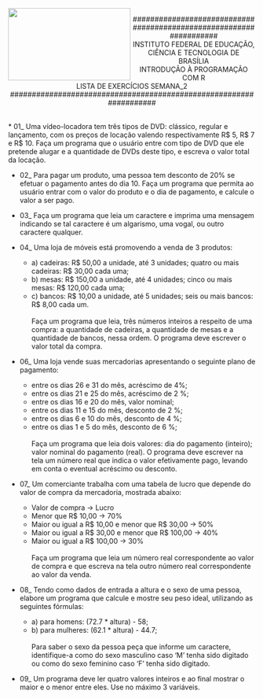 <img align="left" img src="https://cloud.githubusercontent.com/assets/10408245/13290324/022a1f82-daf2-11e5-8179-00d828bf27a0.jpg" width="249px" height="147px" />

<p align="center">
###################################################################<br>
INSTITUTO FEDERAL DE EDUCAÇÃO, CIÊNCIA E TECNOLOGIA DE BRASÍLIA<br>
INTRODUÇÃO À PROGRAMAÇÃO COM R<br>
LISTA DE EXERCÍCIOS SEMANA_2<br>
###################################################################
</p>

<br>
* 01_ Uma vídeo-locadora tem três tipos de DVD: clássico, regular e lançamento, com os preços de locação valendo respectivamente R$ 5, R$ 7 e R$ 10. Faça um programa que o usuário entre com tipo de DVD que ele pretende alugar e a quantidade de DVDs deste tipo, e escreva o valor total da locação.

* 02_ Para pagar um produto, uma pessoa tem desconto de 20% se efetuar o pagamento antes do dia 10. Faça um programa que permita ao usuário entrar com o valor do produto e o dia de pagamento, e calcule o valor a ser pago.

* 03_ Faça um programa que leia um caractere e imprima uma mensagem indicando se tal caractere é um algarismo, uma vogal, ou outro caractere qualquer.

* 04_ Uma loja de móveis está promovendo a venda de 3 produtos:
  * a) cadeiras: R$ 50,00 a unidade, até 3 unidades; quatro ou mais cadeiras: R$ 30,00 cada uma;
  * b) mesas: R$ 150,00 a unidade, até 4 unidades; cinco ou mais mesas: R$ 120,00 cada uma;
  * c) bancos: R$ 10,00 a unidade, até 5 unidades; seis ou mais bancos: R$ 8,00 cada um.<br><br>
Faça um programa que leia, três números inteiros a respeito de uma compra: a quantidade de cadeiras, a quantidade de mesas e a quantidade de bancos, nessa ordem. O programa deve escrever o valor total da compra.

* 06_ Uma loja vende suas mercadorias apresentando o seguinte plano de pagamento:
  * entre os dias 26 e 31 do mês, acréscimo de 4%;
  * entre os dias 21 e 25 do mês, acréscimo de 2 %;
  * entre os dias 16 e 20 do mês, valor nominal;
  * entre os dias 11 e 15 do mês, desconto de 2 %;
  * entre os dias 6 e 10 do mês, desconto de 4 %;
  * entre os dias 1 e 5 do mês, desconto de 6 %;<br><br>
Faça um programa que leia dois valores: dia do pagamento (inteiro); valor nominal do pagamento (real). O programa deve escrever na tela um número real que indica o valor efetivamente pago, levando em conta o eventual acréscimo ou desconto.

* 07_ Um comerciante trabalha com uma tabela de lucro que depende do valor de compra da
mercadoria, mostrada abaixo:
  * Valor de compra -> Lucro
  * Menor que R$ 10,00 -> 70%
  * Maior ou igual a R$ 10,00 e menor que R$ 30,00 -> 50%
  * Maior ou igual a R$ 30,00 e menor que R$ 100,00 -> 40%
  * Maior ou igual a R$ 100,00 -> 30%<br><br>
Faça um programa que leia um número real correspondente ao valor de compra e que escreva na tela outro número real correspondente ao valor da venda.

* 08_ Tendo como dados de entrada a altura e o sexo de uma pessoa, elabore um programa que
calcule e mostre seu peso ideal, utilizando as seguintes fórmulas:
    * a) para homens: (72.7 * altura) - 58;
    * b) para mulheres: (62.1 * altura) - 44.7;<br><br>
Para saber o sexo da pessoa peça que informe um caractere, identifique-a como do sexo masculino caso ‘M’ tenha sido digitado ou como do sexo feminino caso ‘F’ tenha sido digitado.

* 09_ Um programa deve ler quatro valores inteiros e ao final mostrar o maior e o menor entre eles. Use no máximo 3 variáveis.
